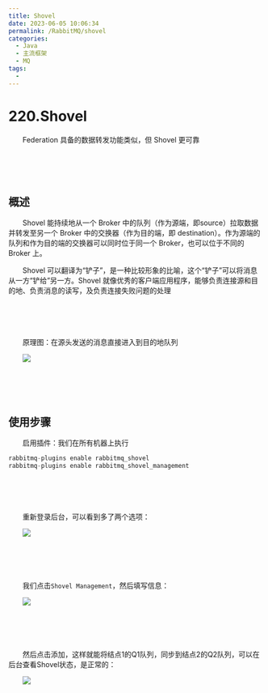 ```yaml
---
title: Shovel
date: 2023-06-05 10:06:34
permalink: /RabbitMQ/shovel
categories:
  - Java
  - 主流框架
  - MQ
tags:
  - 
---
```

# 220.Shovel

　　Federation 具备的数据转发功能类似，但 Shovel 更可靠
<!-- more -->
　　‍

　　‍

## 概述

　　Shovel 能持续地从一个 Broker 中的队列（作为源端，即source）拉取数据并转发至另一个 Broker 中的交换器（作为目的端，即 destination）。作为源端的队列和作为目的端的交换器可以同时位于同一个 Broker，也可以位于不同的 Broker 上。

　　Shovel 可以翻译为“铲子”，是一种比较形象的比喻，这个“铲子”可以将消息从一方“铲给”另一方。Shovel 就像优秀的客户端应用程序，能够负责连接源和目的地、负责消息的读写，及负责连接失败问题的处理

　　‍

　　‍

　　原理图：在源头发送的消息直接进入到目的地队列

　　![](https://image.peterjxl.com/blog/image-20230603222539-g3olsmp.png)

　　‍

　　‍

## 使用步骤

　　启用插件：我们在所有机器上执行

```java
rabbitmq-plugins enable rabbitmq_shovel
rabbitmq-plugins enable rabbitmq_shovel_management
```

　　

　　‍

　　重新登录后台，可以看到多了两个选项：

　　![](https://image.peterjxl.com/blog/image-20230603222911-sfye1s0.png)

　　‍

　　

　　我们点击`Shovel Management`，然后填写信息：

　　![](https://image.peterjxl.com/blog/image-20230603223522-bxxsr61.png)

　　‍

　　

　　然后点击添加，这样就能将结点1的Q1队列，同步到结点2的Q2队列，可以在后台查看Shovel状态，是正常的：

　　![](https://image.peterjxl.com/blog/image-20230603223625-jb3zsvv.png)

　　‍

　　‍

　　‍
